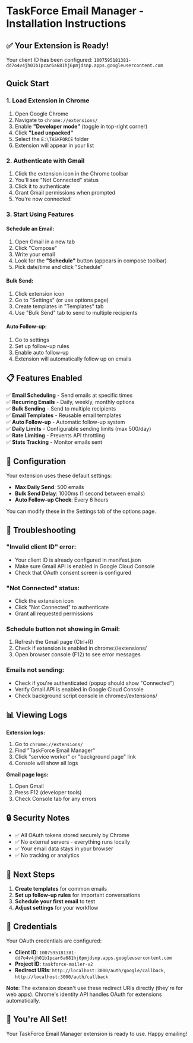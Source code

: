 # TaskForce Email Manager - Installation Instructions

## ✅ Your Extension is Ready!

Your client ID has been configured: `1007595181381-dd7o4v4jh01b1pcar6a681hj6pmjdsnp.apps.googleusercontent.com`

## Quick Start

### 1. Load Extension in Chrome

1. Open Google Chrome
2. Navigate to `chrome://extensions/`
3. Enable **"Developer mode"** (toggle in top-right corner)
4. Click **"Load unpacked"**
5. Select the `E:\TASKFORCE` folder
6. Extension will appear in your list

### 2. Authenticate with Gmail

1. Click the extension icon in the Chrome toolbar
2. You'll see "Not Connected" status
3. Click it to authenticate
4. Grant Gmail permissions when prompted
5. You're now connected!

### 3. Start Using Features

#### Schedule an Email:
1. Open Gmail in a new tab
2. Click "Compose"
3. Write your email
4. Look for the **"Schedule"** button (appears in compose toolbar)
5. Pick date/time and click "Schedule"

#### Bulk Send:
1. Click extension icon
2. Go to "Settings" (or use options page)
3. Create templates in "Templates" tab
4. Use "Bulk Send" tab to send to multiple recipients

#### Auto Follow-up:
1. Go to settings
2. Set up follow-up rules
3. Enable auto follow-up
4. Extension will automatically follow up on emails

## 📋 Features Enabled

✅ **Email Scheduling** - Send emails at specific times  
✅ **Recurring Emails** - Daily, weekly, monthly options  
✅ **Bulk Sending** - Send to multiple recipients  
✅ **Email Templates** - Reusable email templates  
✅ **Auto Follow-up** - Automatic follow-up system  
✅ **Daily Limits** - Configurable sending limits (max 500/day)  
✅ **Rate Limiting** - Prevents API throttling  
✅ **Stats Tracking** - Monitor emails sent  

## 🔧 Configuration

Your extension uses these default settings:
- **Max Daily Send**: 500 emails
- **Bulk Send Delay**: 1000ms (1 second between emails)
- **Auto Follow-up Check**: Every 6 hours

You can modify these in the Settings tab of the options page.

## 🐛 Troubleshooting

### "Invalid client ID" error:
- Your client ID is already configured in manifest.json
- Make sure Gmail API is enabled in Google Cloud Console
- Check that OAuth consent screen is configured

### "Not Connected" status:
- Click the extension icon
- Click "Not Connected" to authenticate
- Grant all requested permissions

### Schedule button not showing in Gmail:
1. Refresh the Gmail page (Ctrl+R)
2. Check if extension is enabled in chrome://extensions/
3. Open browser console (F12) to see error messages

### Emails not sending:
- Check if you're authenticated (popup should show "Connected")
- Verify Gmail API is enabled in Google Cloud Console
- Check background script console in chrome://extensions/

## 📊 Viewing Logs

**Extension logs:**
1. Go to `chrome://extensions/`
2. Find "TaskForce Email Manager"
3. Click "service worker" or "background page" link
4. Console will show all logs

**Gmail page logs:**
1. Open Gmail
2. Press F12 (developer tools)
3. Check Console tab for any errors

## 🔒 Security Notes

- ✅ All OAuth tokens stored securely by Chrome
- ✅ No external servers - everything runs locally
- ✅ Your email data stays in your browser
- ✅ No tracking or analytics

## 🚀 Next Steps

1. **Create templates** for common emails
2. **Set up follow-up rules** for important conversations
3. **Schedule your first email** to test
4. **Adjust settings** for your workflow

## 📝 Credentials

Your OAuth credentials are configured:
- **Client ID**: `1007595181381-dd7o4v4jh01b1pcar6a681hj6pmjdsnp.apps.googleusercontent.com`
- **Project ID**: `taskforce-mailer-v2`
- **Redirect URIs**: `http://localhost:3000/auth/google/callback`, `http://localhost:3000/auth/callback`

**Note**: The extension doesn't use these redirect URIs directly (they're for web apps). Chrome's identity API handles OAuth for extensions automatically.

## 🎉 You're All Set!

Your TaskForce Email Manager extension is ready to use. Happy emailing!




